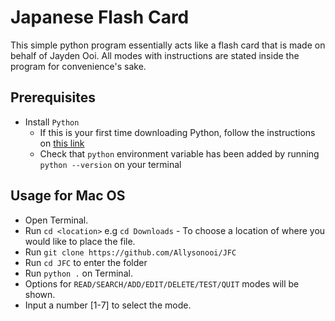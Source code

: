 # Japanese Flash Card

This simple python program essentially acts like a flash card that is made on behalf of Jayden Ooi. All modes with instructions are stated inside the program for convenience's sake.

## Prerequisites

* Install `Python`
  * If this is your first time downloading Python, follow the instructions on [this link](https://docs.python-guide.org/starting/install3/osx/)
  * Check that `python` environment variable has been added by running `python --version` on your terminal

## Usage for Mac OS
* Open Terminal.
* Run `cd <location>` e.g `cd Downloads` - To choose a location of where you would like to place the file.
* Run `git clone https://github.com/Allysonooi/JFC`
* Run `cd JFC` to enter the folder
* Run `python .` on Terminal.
* Options for `READ/SEARCH/ADD/EDIT/DELETE/TEST/QUIT` modes will be shown.
* Input a number [1-7] to select the mode.
